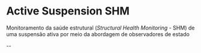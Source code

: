 # Active Suspension SHM

Monitoramento da saúde estrutural (_Structural Health Monitoring_ - SHM) de uma suspensão ativa por meio da abordagem de observadores de estado

-- 
<!-- TODO -->
